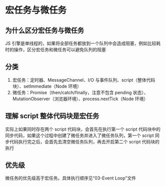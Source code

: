 # 宏任务与微任务

## 为什么区分宏任务与微任务

JS 引擎是单线程的，如果将全部任务都放到一个队列中会造成阻塞，例如比较耗时的操作，区分宏任务和微任务可以避免队列的阻塞

## 分类

1. 宏任务：定时器、MessageChannel、I/O 与事件队列、script（整体代码块）、setImmediate（Node 环境）
2. 微任务：Promise（then/catch/finally，注意不包含 pending 状态）、MutationObserver（浏览器环境）、process.nextTick（Node 环境）

## 理解 script 整体代码块是宏任务

实际上如果同时存在两个 script 代码块，会首先在执行第一个 script 代码块中的同步代码，如果这个过程中创建了微任务并进入了微任务队列，第一个 script 同步代码执行完之后，会首先去清空微任务队列，再去开启第二个 script 代码块的执行

## 优先级

微任务的优先级高于宏任务。具体执行顺序见“03-Event Loop”文件
